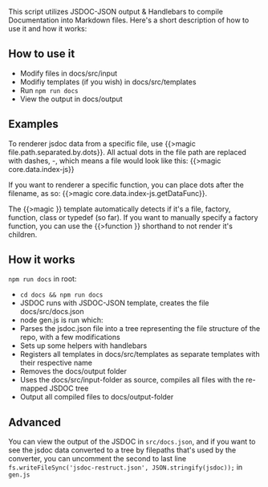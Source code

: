 This script utilizes JSDOC-JSON output & Handlebars to compile Documentation into Markdown files. Here's a short description of how to use it and how it works:

## How to use it
* Modify files in docs/src/input
* Modifiy templates (if you wish) in docs/src/templates
* Run `npm run docs`
* View the output in docs/output

## Examples
To renderer jsdoc data from a specific file, use {{>magic file.path.separated.by.dots}}. All actual dots in the file path are replaced with dashes, -, which means a file would look like this: {{>magic core.data.index-js}}

If you want to renderer a specific function, you can place dots after the filename, as so: {{>magic core.data.index-js.getDataFunc}}.

The {{>magic }} template automatically detects if it's a file, factory, function, class or typedef (so far). If you want to manually specify a factory function, you can use the {{>function }} shorthand to not render it's children.

## How it works
`npm run docs` in root:
* `cd docs && npm run docs`
* JSDOC runs with JSDOC-JSON template, creates the file docs/src/docs.json
* node gen.js is run which:
* Parses the jsdoc.json file into a tree representing the file structure of the repo, with a few modifications
* Sets up some helpers with handlebars
* Registers all templates in docs/src/templates as separate templates with their respective name
* Removes the docs/output folder
* Uses the docs/src/input-folder as source, compiles all files with the re-mapped JSDOC tree
* Output all compiled files to docs/output-folder

## Advanced
You can view the output of the JSDOC in `src/docs.json`, and if you want to see the jsdoc data converted to a tree by filepaths that's used by the converter, you can uncomment the second to last line `fs.writeFileSync('jsdoc-restruct.json', JSON.stringify(jsdoc));` in `gen.js`
